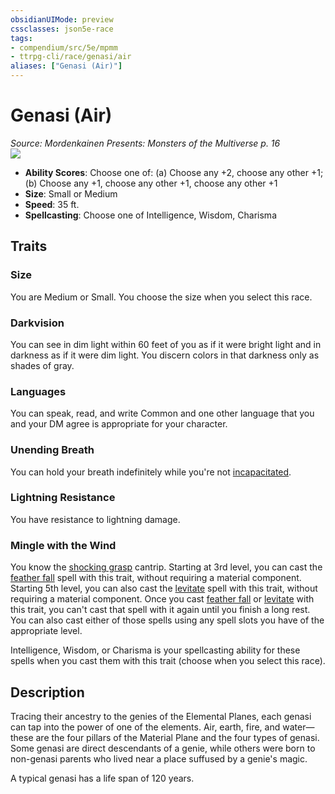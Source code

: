 ```yaml
---
obsidianUIMode: preview
cssclasses: json5e-race
tags:
- compendium/src/5e/mpmm
- ttrpg-cli/race/genasi/air
aliases: ["Genasi (Air)"]
---
```

# Genasi (Air)
*Source: Mordenkainen Presents: Monsters of the Multiverse p. 16*  
![](/3-Mechanics/CLI/races/img/genasi.webp#right)  

- **Ability Scores**: Choose one of: (a) Choose any +2, choose any other +1; (b) Choose any +1, choose any other +1, choose any other +1
- **Size**: Small or Medium
- **Speed**: 35 ft.
- **Spellcasting**: Choose one of Intelligence, Wisdom, Charisma

## Traits

### Size

You are Medium or Small. You choose the size when you select this race.

### Darkvision

You can see in dim light within 60 feet of you as if it were bright light and in darkness as if it were dim light. You discern colors in that darkness only as shades of gray.

### Languages

You can speak, read, and write Common and one other language that you and your DM agree is appropriate for your character.

### Unending Breath

You can hold your breath indefinitely while you're not [incapacitated](/3-Mechanics/CLI/rules/conditions.md#incapacitated).

### Lightning Resistance

You have resistance to lightning damage.

### Mingle with the Wind

You know the [shocking grasp](/3-Mechanics/CLI/spells/shocking-grasp.md) cantrip. Starting at 3rd level, you can cast the [feather fall](/3-Mechanics/CLI/spells/feather-fall.md) spell with this trait, without requiring a material component. Starting 5th level, you can also cast the [levitate](/3-Mechanics/CLI/spells/levitate.md) spell with this trait, without requiring a material component. Once you cast [feather fall](/3-Mechanics/CLI/spells/feather-fall.md) or [levitate](/3-Mechanics/CLI/spells/levitate.md) with this trait, you can't cast that spell with it again until you finish a long rest. You can also cast either of those spells using any spell slots you have of the appropriate level.

Intelligence, Wisdom, or Charisma is your spellcasting ability for these spells when you cast them with this trait (choose when you select this race).

## Description

Tracing their ancestry to the genies of the Elemental Planes, each genasi can tap into the power of one of the elements. Air, earth, fire, and water—these are the four pillars of the Material Plane and the four types of genasi. Some genasi are direct descendants of a genie, while others were born to non-genasi parents who lived near a place suffused by a genie's magic.

A typical genasi has a life span of 120 years.